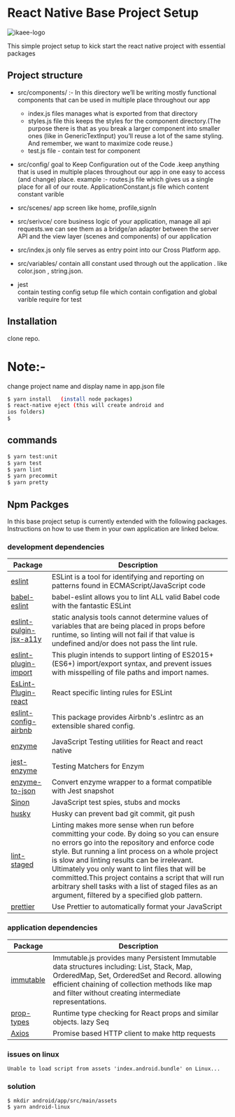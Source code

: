 # React Native Base Project Setup
![ikaee-logo](http://ikaeesoft.com/asset/images/logo.png)

This simple project setup to kick start the react native project with essential packages

## Project  structure

  - src/components/ :-
 In this directory we’ll be writing mostly functional components that can be used in multiple place throughout our app
    - index.js files manages what is exported from that directory
    - styles.js file  this keeps the styles for the component directory.(The purpose there is that as you break a larger component into smaller ones (like in GenericTextInput) you’ll reuse a lot of the same styling. And remember, we want to maximize code reuse.)
    - test.js file - contain test for  component

 - src/config/
    goal to Keep Configuration out of the Code .keep anything that is used in multiple places throughout our app in one easy to access (and change) place.
    example :-
    routes.js file which gives us a single place for all of our route.
    ApplicationConstant.js file which content constant varible

- src/scenes/
    app screen like home, profile,signIn  


- src/serivce/
    core business logic of your application, manage all api requests.we can see them as a bridge/an adapter between the server API and the view layer (scenes and components) of our application

- src/index.js
    only file  serves as  entry point into our Cross Platform app.

- src/variables/
    contain alll constant used  through out the application . like color.json , string.json.

- jest  
contain testing config setup file which contain configation and global varible require for test  


## Installation
clone repo.
# Note:-
change project name and display name in app.json file

```sh
$ yarn install   (install node packages)
$ react-native eject (this will create android and
ios folders)
$
```

## commands

```sh
$ yarn test:unit
$ yarn test
$ yarn lint
$ yarn precommit
$ yarn pretty
```


## Npm Packges

In this base project setup  is currently extended with the following packages. Instructions on how to use them in your own application are linked below.

### development dependencies

| Package | Description |
| ------ | ------ |
|[eslint]|ESLint is a tool for identifying and reporting on patterns found in ECMAScript/JavaScript code |
| [babel-eslint] | babel-eslint allows you to lint ALL valid Babel code with the fantastic ESLint |
| [eslint-pulgin-jsx-a11y]| static analysis tools cannot determine values of variables that are being placed in props before runtime, so linting will not fail if that value is undefined and/or does not pass the lint rule.|
|[eslint-plugin-import]|This plugin intends to support linting of ES2015+ (ES6+) import/export syntax, and prevent issues with misspelling of file paths and import names.|
| [EsLint-Plugin-react]|React specific linting rules for ESLint|
| [eslint-config-airbnb]|This package provides Airbnb's .eslintrc as an extensible shared config. |
| [enzyme] |  JavaScript Testing utilities for React and react native|
|[jest-enzyme]|Testing Matchers for Enzym|
|[enzyme-to-json]| Convert enzyme wrapper to a format compatible with Jest snapshot|
|[Sinon]|JavaScript test spies, stubs and mocks|
|[husky]|Husky can prevent bad git commit, git push|
|[lint-staged]| Linting makes more sense when run before committing your code. By doing so you can ensure no errors go into the repository and enforce code style. But running a lint process on a whole project is slow and linting results can be irrelevant. Ultimately you only want to lint files that will be committed.This project contains a script that will run arbitrary shell tasks with a list of staged files as an argument, filtered by a specified glob pattern.|
|[prettier]|Use Prettier to automatically format your JavaScript|


### application dependencies

| Package | Description |
| ------ | ------ |
| [immutable]  | Immutable.js provides many Persistent Immutable data structures including: List, Stack, Map, OrderedMap, Set, OrderedSet and Record.  allowing efficient chaining of collection methods like map and filter without creating intermediate representations. |
| [prop-types]  | Runtime type checking for React props and similar objects.  lazy Seq|
| [Axios]|Promise based HTTP client to make http requests  |

### issues on linux
```
Unable to load script from assets 'index.android.bundle' on Linux...
```
### solution
```
$ mkdir android/app/src/main/assets
$ yarn android-linux
```

   [eslint]: <https://github.com/eslint/eslint>
   [babel-eslint]: <https://github.com/babel/babel-eslint>
   [eslint-pulgin-jsx-a11y]: <https://github.com/evcohen/eslint-plugin-jsx-a11y>
   [eslint-plugin-import]:<https://github.com/benmosher/eslint-plugin-import>
   [EsLint-Plugin-react]:<https://github.com/yannickcr/eslint-plugin-react>
   [eslint-config-airbnb]:<https://www.npmjs.com/package/eslint-config-airbnb>
   [jest-enzyme]:<https://github.com/FormidableLabs/enzyme-matchers/tree/master/packages/jest-enzym>
   [enzyme]:<https://github.com/airbnb/enzyme>
   [enzyme-to-json]:<https://github.com/adriantoine/enzyme-to-json>
   [Chai]:<https://github.com/chaijs/chai>
   [Sinon]:<https://github.com/sinonjs/sinon>

   [Husky]:<https://github.com/typicode/husky>
   [Lint-staged]:<https://github.com/okonet/lint-staged>
   [prettier]:<https://github.com/prettier/prettier>


   [Immutable]:<https://github.com/immutable-js/immutable-js>
   [prop-types]:<https://github.com/facebook/prop-types>
   [Axios]:<https://github.com/axios/axios>







  
